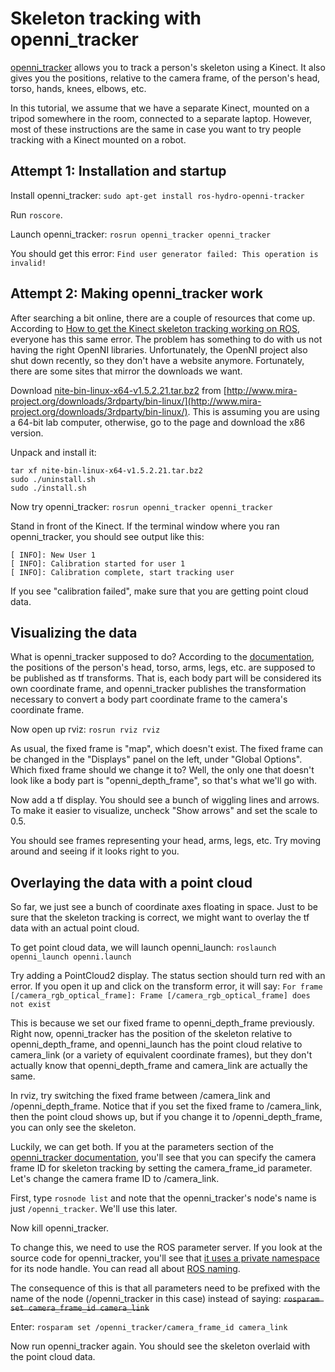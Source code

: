 # Skeleton tracking with openni_tracker

[openni_tracker](http://wiki.ros.org/openni_tracker) allows you to track a person's skeleton using a Kinect. It also gives you the positions, relative to the camera frame, of the person's head, torso, hands, knees, elbows, etc.

In this tutorial, we assume that we have a separate Kinect, mounted on a tripod somewhere in the room, connected to a separate laptop. However, most of these instructions are the same in case you want to try people tracking with a Kinect mounted on a robot.

## Attempt 1: Installation and startup
Install openni_tracker:
```sudo apt-get install ros-hydro-openni-tracker```

Run `roscore`.

Launch openni_tracker:
```rosrun openni_tracker openni_tracker```

You should get this error:
```Find user generator failed: This operation is invalid!```

## Attempt 2: Making openni_tracker work
After searching a bit online, there are a couple of resources that come up. According to [How to get the Kinect skeleton tracking working on ROS](http://www.therobotstudio.com/software/how-to-get-the-kinect-skeleton-tracking-working-on-ros/), everyone has this same error. The problem has something to do with us not having the right OpenNI libraries. Unfortunately, the OpenNI project also shut down recently, so they don't have a website anymore. Fortunately, there are some sites that mirror the downloads we want.

Download [nite-bin-linux-x64-v1.5.2.21.tar.bz2](http://www.mira-project.org/downloads/3rdparty/bin-linux/nite-bin-linux-x64-v1.5.2.21.tar.bz2) from [http://www.mira-project.org/downloads/3rdparty/bin-linux/](http://www.mira-project.org/downloads/3rdparty/bin-linux/). This is assuming you are using a 64-bit lab computer, otherwise, go to the page and download the x86 version.

Unpack and install it:
```
tar xf nite-bin-linux-x64-v1.5.2.21.tar.bz2
sudo ./uninstall.sh
sudo ./install.sh
```

Now try openni_tracker:
```rosrun openni_tracker openni_tracker```

Stand in front of the Kinect. If the terminal window where you ran openni_tracker, you should see output like this:
```
[ INFO]: New User 1
[ INFO]: Calibration started for user 1
[ INFO]: Calibration complete, start tracking user 
```

If you see "calibration failed", make sure that you are getting point cloud data.

## Visualizing the data
What is openni_tracker supposed to do? According to the [documentation](http://wiki.ros.org/openni_tracker), the positions of the person's head, torso, arms, legs, etc. are supposed to be published as tf transforms. That is, each body part will be considered its own coordinate frame, and openni_tracker publishes the transformation necessary to convert a body part coordinate frame to the camera's coordinate frame.

Now open up rviz: `rosrun rviz rviz`

As usual, the fixed frame is "map", which doesn't exist. The fixed frame can be changed in the "Displays" panel on the left, under "Global Options". Which fixed frame should we change it to? Well, the only one that doesn't look like a body part is "openni_depth_frame", so that's what we'll go with.

Now add a tf display. You should see a bunch of wiggling lines and arrows. To make it easier to visualize, uncheck "Show arrows" and set the scale to 0.5.

You should see frames representing your head, arms, legs, etc. Try moving around and seeing if it looks right to you.

## Overlaying the data with a point cloud
So far, we just see a bunch of coordinate axes floating in space. Just to be sure that the skeleton tracking is correct, we might want to overlay the tf data with an actual point cloud.

To get point cloud data, we will launch openni_launch: `roslaunch openni_launch openni.launch`

Try adding a PointCloud2 display. The status section should turn red with an error. If you open it up and click on the transform error, it will say:
```For frame [/camera_rgb_optical_frame]: Frame [/camera_rgb_optical_frame] does not exist```

This is because we set our fixed frame to openni_depth_frame previously. Right now, openni_tracker has the position of the skeleton relative to openni_depth_frame, and openni_launch has the point cloud relative to camera_link (or a variety of equivalent coordinate frames), but they don't actually know that openni_depth_frame and camera_link are actually the same.

In rviz, try switching the fixed frame between /camera_link and /openni_depth_frame. Notice that if you set the fixed frame to /camera_link, then the point cloud shows up, but if you change it to /openni_depth_frame, you can only see the skeleton.

Luckily, we can get both. If you at the parameters section of the [openni_tracker documentation](http://wiki.ros.org/openni_tracker#Parameters), you'll see that you can specify the camera frame ID for skeleton tracking by setting the camera_frame_id parameter. Let's change the camera frame ID to /camera_link.

First, type `rosnode list` and note that the openni_tracker's node's name is just `/openni_tracker`. We'll use this later.

Now kill openni_tracker.

To change this, we need to use the ROS parameter server. If you look at the source code for openni_tracker, you'll see that [it uses a private namespace](https://github.com/ros-drivers/openni_tracker/blob/hydro-devel/src/openni_tracker.cpp#L185) for its node handle. You can read all about [ROS naming](http://wiki.ros.org/Names).

The consequence of this is that all parameters need to be prefixed with the name of the node (/openni_tracker in this case) instead of saying:
~~```rosparam set camera_frame_id camera_link```~~

Enter:
```rosparam set /openni_tracker/camera_frame_id camera_link```

Now run openni_tracker again. You should see the skeleton overlaid with the point cloud data.
